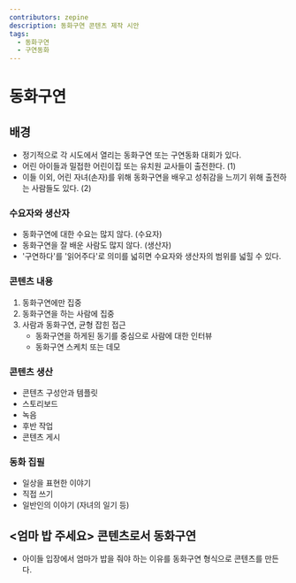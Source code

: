 ```yaml
---
contributors: zepine
description: 동화구연 콘텐츠 제작 시안
tags:
  - 동화구연
  - 구연동화
---
```


# 동화구연

## 배경

- 정기적으로 각 시도에서 열리는 동화구연 또는 구연동화 대회가 있다.
- 어린 아이들과 밀접한 어린이집 또는 유치원 교사들이 출전한다. (1)
- 이들 이외, 어린 자녀(손자)를 위해 동화구연을 배우고 성취감을 느끼기 위해 출전하는 사람들도 있다. (2)

### 수요자와 생산자

- 동화구연에 대한 수요는 많지 않다. (수요자)
- 동화구연을 잘 배운 사람도 많지 않다. (생산자)
- '구연하다'를 '읽어주다'로 의미를 넓히면 수요자와 생산자의 범위를 넓힐 수 있다.

### 콘텐츠 내용

1. 동화구연에만 집중
2. 동화구연을 하는 사람에 집중
3. 사람과 동화구연, 균형 잡힌 접근
    - 동화구연을 하게된 동기를 중심으로 사람에 대한 인터뷰
    - 동화구연 스케치 또는 데모

### 콘텐츠 생산

- 콘텐츠 구성안과 템플릿
- 스토리보드
- 녹음
- 후반 작업
- 콘텐츠 게시

### 동화 집필

- 일상을 표현한 이야기
- 직접 쓰기
- 일반인의 이야기 (자녀의 일기 등)

## <엄마 밥 주세요> 콘텐츠로서 동화구연

- 아이들 입장에서 엄마가 밥을 줘야 하는 이유를 동화구연 형식으로 콘텐츠를 만든다.
